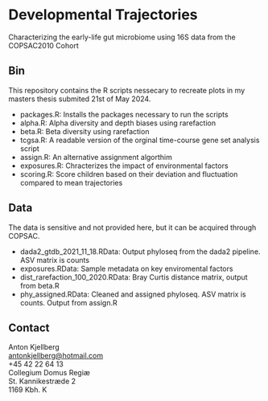 # Developmental Trajectories

Characterizing the early-life gut microbiome using 16S data from the COPSAC2010 Cohort

## Bin

This repository contains the R scripts nessecary to recreate plots in my masters thesis submited 21st of May 2024.

- packages.R: Installs the packages necessary to run the scripts
- alpha.R: Alpha diversity and depth biases using rarefaction
- beta.R: Beta diversity using rarefaction
- tcgsa.R: A readable version of the orginal time-course gene set analysis script
- assign.R: An alternative assignment algorthim
- exposures.R: Chracterizes the impact of environmental factors
- scoring.R: Score children based on their deviation and fluctuation compared to mean trajectories

## Data

The data is sensitive and not provided here, but it can be acquired through COPSAC.

- dada2_gtdb_2021_11_18.RData: Output phyloseq from the dada2 pipeline. ASV matrix is counts
- exposures.RData: Sample metadata on key enviromental factors
- dist_rarefaction_100_2020.RData: Bray Curtis distance matrix, output from beta.R
- phy_assigned.RData: Cleaned and assigned phyloseq. ASV matrix is counts. Output from assign.R

## Contact

Anton Kjellberg <br/>
antonkjellberg@hotmail.com <br/>
+45 42 22 64 13 <br/>
Collegium Domus Regiæ <br/>
St. Kannikestræde 2 <br/>
1169 Kbh. K <br/>



